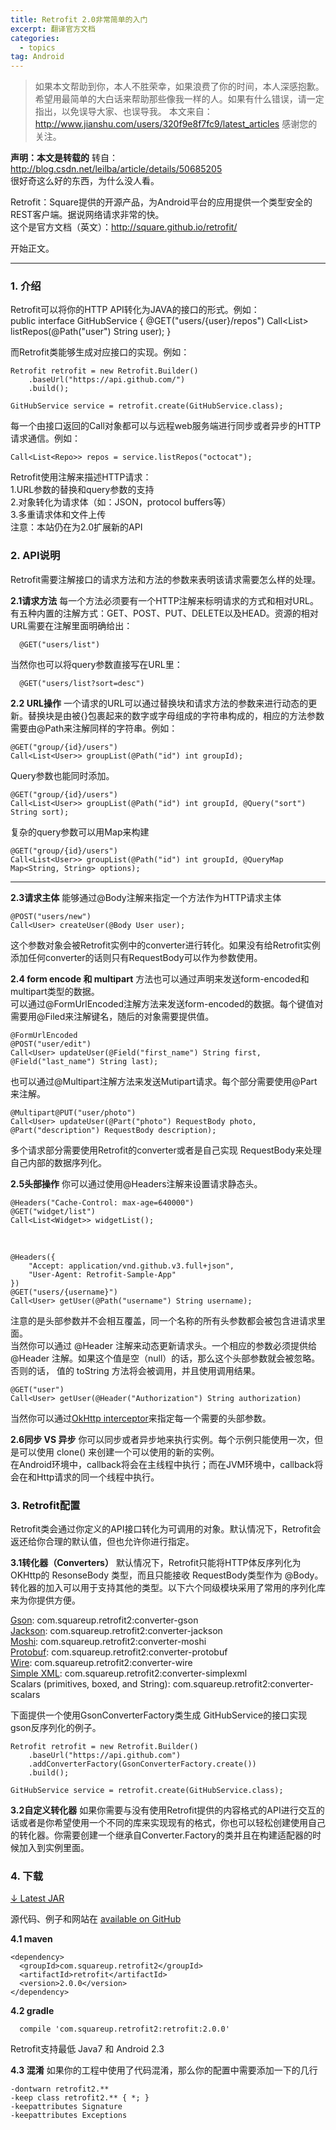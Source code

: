 ```yaml
---
title: Retrofit 2.0非常简单的入门
excerpt: 翻译官方文档
categories:
  - topics
tag: Android  
---
```


> 如果本文帮助到你，本人不胜荣幸，如果浪费了你的时间，本人深感抱歉。
希望用最简单的大白话来帮助那些像我一样的人。如果有什么错误，请一定指出，以免误导大家、也误导我。
本文来自：http://www.jianshu.com/users/320f9e8f7fc9/latest_articles
感谢您的关注。

**声明：本文是转载的**
转自：http://blog.csdn.net/leilba/article/details/50685205 <br />
很好奇这么好的东西，为什么没人看。

Retrofit：Square提供的开源产品，为Android平台的应用提供一个类型安全的REST客户端。据说网络请求非常的快。 <br />
这个是官方文档（英文）：http://square.github.io/retrofit/

开始正文。
***


### 1. 介绍
Retrofit可以将你的HTTP API转化为JAVA的接口的形式。例如：
  <br />
	public interface GitHubService {
	  @GET("users/{user}/repos")
	  Call<List<Repo>> listRepos(@Path("user") String user);
	}


而Retrofit类能够生成对应接口的实现。例如：

	Retrofit retrofit = new Retrofit.Builder()
	    .baseUrl("https://api.github.com/")
	    .build();

	GitHubService service = retrofit.create(GitHubService.class);

每一个由接口返回的Call对象都可以与远程web服务端进行同步或者异步的HTTP请求通信。例如：

    Call<List<Repo>> repos = service.listRepos("octocat");

Retrofit使用注解来描述HTTP请求：  <br />
1.URL参数的替换和query参数的支持  <br />
2.对象转化为请求体（如：JSON，protocol buffers等）  <br />
3.多重请求体和文件上传  <br />
注意：本站仍在为2.0扩展新的API

### 2. API说明

Retrofit需要注解接口的请求方法和方法的参数来表明该请求需要怎么样的处理。

**2.1请求方法**
每一个方法必须要有一个HTTP注解来标明请求的方式和相对URL。有五种内置的注解方式：GET、POST、PUT、DELETE以及HEAD。资源的相对URL需要在注解里面明确给出：

      @GET("users/list")

当然你也可以将query参数直接写在URL里：

      @GET("users/list?sort=desc")

**2.2 URL操作**
一个请求的URL可以通过替换块和请求方法的参数来进行动态的更新。替换块是由被{}包裹起来的数字或字母组成的字符串构成的，相应的方法参数需要由@Path来注解同样的字符串。例如：

    @GET("group/{id}/users")
    Call<List<User>> groupList(@Path("id") int groupId);

Query参数也能同时添加。

	@GET("group/{id}/users")
	Call<List<User>> groupList(@Path("id") int groupId, @Query("sort") String sort);

复杂的query参数可以用Map来构建

	@GET("group/{id}/users")
	Call<List<User>> groupList(@Path("id") int groupId, @QueryMap Map<String, String> options);

****
**2.3请求主体**
能够通过@Body注解来指定一个方法作为HTTP请求主体

	@POST("users/new")
	Call<User> createUser(@Body User user);

这个参数对象会被Retrofit实例中的converter进行转化。如果没有给Retrofit实例添加任何converter的话则只有RequestBody可以作为参数使用。

**2.4 form encode 和 multipart**
方法也可以通过声明来发送form-encoded和multipart类型的数据。 <br />
可以通过@FormUrlEncoded注解方法来发送form-encoded的数据。每个键值对需要用@Filed来注解键名，随后的对象需要提供值。

	@FormUrlEncoded
	@POST("user/edit")
	Call<User> updateUser(@Field("first_name") String first, @Field("last_name") String last);


也可以通过@Multipart注解方法来发送Mutipart请求。每个部分需要使用@Part来注解。

	@Multipart@PUT("user/photo")
	Call<User> updateUser(@Part("photo") RequestBody photo, @Part("description") RequestBody description);

多个请求部分需要使用Retrofit的converter或者是自己实现 RequestBody来处理自己内部的数据序列化。

**2.5头部操作**
你可以通过使用@Headers注解来设置请求静态头。

	@Headers("Cache-Control: max-age=640000")
	@GET("widget/list")
	Call<List<Widget>> widgetList();

<br />
 
	@Headers({
	    "Accept: application/vnd.github.v3.full+json",
	    "User-Agent: Retrofit-Sample-App"
	})
	@GET("users/{username}")
	Call<User> getUser(@Path("username") String username);

注意的是头部参数并不会相互覆盖，同一个名称的所有头参数都会被包含进请求里面。 <br />
当然你可以通过 @Header 注解来动态更新请求头。一个相应的参数必须提供给 @Header 注解。如果这个值是空（null）的话，那么这个头部参数就会被忽略。否则的话， 值的 toString 方法将会被调用，并且使用调用结果。

	@GET("user")
	Call<User> getUser(@Header("Authorization") String authorization)

当然你可以通过[OkHttp interceptor](https://github.com/square/okhttp/wiki/Interceptors)来指定每一个需要的头部参数。

**2.6同步 VS 异步**
你可以同步或者异步地来执行实例。每个示例只能使用一次，但是可以使用 clone() 来创建一个可以使用的新的实例。 <br />
在Android环境中，callback将会在主线程中执行；而在JVM环境中，callback将会在和Http请求的同一个线程中执行。

### 3. Retrofit配置
Retrofit类会通过你定义的API接口转化为可调用的对象。默认情况下，Retrofit会返还给你合理的默认值，但也允许你进行指定。

**3.1转化器（Converters）**
默认情况下，Retrofit只能将HTTP体反序列化为OKHttp的 ResonseBody 类型，而且只能接收 RequestBody类型作为 @Body。 <br /> 
转化器的加入可以用于支持其他的类型。以下六个同级模块采用了常用的序列化库来为你提供方便。
> 
[Gson](https://github.com/google/gson): com.squareup.retrofit2:converter-gson  <br />
[Jackson](http://wiki.fasterxml.com/JacksonHome): com.squareup.retrofit2:converter-jackson  <br />
[Moshi](https://github.com/square/moshi/): com.squareup.retrofit2:converter-moshi  <br />
[Protobuf](https://developers.google.com/protocol-buffers/): com.squareup.retrofit2:converter-protobuf  <br />
[Wire](https://github.com/square/wire): com.squareup.retrofit2:converter-wire  <br />
[Simple XML](http://simple.sourceforge.net/): com.squareup.retrofit2:converter-simplexml  <br />
Scalars (primitives, boxed, and String): com.squareup.retrofit2:converter-scalars

下面提供一个使用GsonConverterFactory类生成 GitHubService的接口实现gson反序列化的例子。

	Retrofit retrofit = new Retrofit.Builder()
	    .baseUrl("https://api.github.com")
	    .addConverterFactory(GsonConverterFactory.create())
	    .build();

	GitHubService service = retrofit.create(GitHubService.class);

**3.2自定义转化器**
如果你需要与没有使用Retrofit提供的内容格式的API进行交互的话或者是你希望使用一个不同的库来实现现有的格式，你也可以轻松创建使用自己的转化器。你需要创建一个继承自Converter.Factory的类并且在构建适配器的时候加入到实例里面。

### 4. 下载
[↓ Latest JAR](https://search.maven.org/remote_content?g=com.squareup.retrofit2&a=retrofit&v=LATEST)

源代码、例子和网站在 [available on GitHub](http://github.com/square/retrofit)

**4.1 maven**

	<dependency>
	  <groupId>com.squareup.retrofit2</groupId>
	  <artifactId>retrofit</artifactId>
	  <version>2.0.0</version>
	</dependency>

**4.2 gradle**

      compile 'com.squareup.retrofit2:retrofit:2.0.0'

Retrofit支持最低 Java7 和 Android 2.3

**4.3 混淆**
如果你的工程中使用了代码混淆，那么你的配置中需要添加一下的几行

	-dontwarn retrofit2.**
	-keep class retrofit2.** { *; }
	-keepattributes Signature
	-keepattributes Exceptions